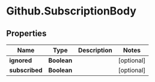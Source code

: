 # Github.SubscriptionBody

## Properties

Name | Type | Description | Notes
------------ | ------------- | ------------- | -------------
**ignored** | **Boolean** |  | [optional] 
**subscribed** | **Boolean** |  | [optional] 


